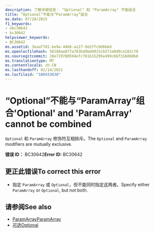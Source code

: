 ```yaml
---
description: 了解详细信息： "Optional" 和 "ParamArray" 不能组合
title: “Optional”不能与“ParamArray”组合
ms.date: 07/20/2015
f1_keywords:
- vbc30642
- bc30642
helpviewer_keywords:
- BC30642
ms.assetid: 3eaaf781-be9a-4466-a127-9e57fc9d6b6d
ms.openlocfilehash: 58188ae877a703b49bd4915cb571e0d9ca182cf0
ms.sourcegitcommit: 10e719780594efc781b15295e499c66f316068b8
ms.translationtype: MT
ms.contentlocale: zh-CN
ms.lasthandoff: 02/14/2021
ms.locfileid: "100433830"
---
```

# <a name="optional-and-paramarray-cannot-be-combined"></a><span data-ttu-id="94232-103">“Optional”不能与“ParamArray”组合</span><span class="sxs-lookup"><span data-stu-id="94232-103">'Optional' and 'ParamArray' cannot be combined</span></span>

<span data-ttu-id="94232-104">`Optional` 和 `ParamArray` 修饰符互相排斥。</span><span class="sxs-lookup"><span data-stu-id="94232-104">The `Optional` and `ParamArray` modifiers are mutually exclusive.</span></span>  
  
 <span data-ttu-id="94232-105">**错误 ID：** BC30642</span><span class="sxs-lookup"><span data-stu-id="94232-105">**Error ID:** BC30642</span></span>  
  
## <a name="to-correct-this-error"></a><span data-ttu-id="94232-106">更正此错误</span><span class="sxs-lookup"><span data-stu-id="94232-106">To correct this error</span></span>  
  
- <span data-ttu-id="94232-107">指定 `ParamArray` 或 `Optional`，但不能同时指定这两者。</span><span class="sxs-lookup"><span data-stu-id="94232-107">Specify either `ParamArray` or `Optional`, but not both.</span></span>  
  
## <a name="see-also"></a><span data-ttu-id="94232-108">请参阅</span><span class="sxs-lookup"><span data-stu-id="94232-108">See also</span></span>

- [<span data-ttu-id="94232-109">ParamArray</span><span class="sxs-lookup"><span data-stu-id="94232-109">ParamArray</span></span>](../language-reference/modifiers/paramarray.md)
- [<span data-ttu-id="94232-110">可选</span><span class="sxs-lookup"><span data-stu-id="94232-110">Optional</span></span>](../language-reference/modifiers/optional.md)
